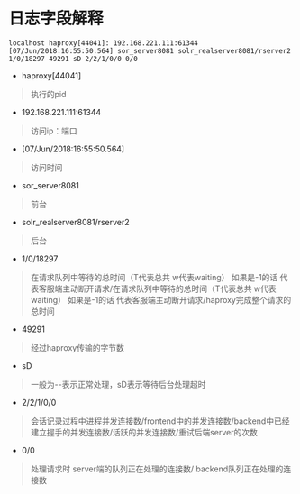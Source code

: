 # 日志字段解释
```
localhost haproxy[44041]: 192.168.221.111:61344 [07/Jun/2018:16:55:50.564] sor_server8081 solr_realserver8081/rserver2 1/0/18297 49291 sD 2/2/1/0/0 0/0
```
* haproxy[44041]
> 执行的pid
* 192.168.221.111:61344
> 访问ip：端口
* [07/Jun/2018:16:55:50.564]
> 访问时间
* sor_server8081
> 前台
* solr_realserver8081/rserver2
> 后台
* 1/0/18297
> 在请求队列中等待的总时间（T代表总共 w代表waiting） 如果是-1的话 代表客服端主动断开请求/在请求队列中等待的总时间（T代表总共 w代表waiting） 如果是-1的话 代表客服端主动断开请求/haproxy完成整个请求的总时间
* 49291
> 经过haproxy传输的字节数
* sD
> 一般为--表示正常处理，sD表示等待后台处理超时
* 2/2/1/0/0
> 会话记录过程中进程并发连接数/frontend中的并发连接数/backend中已经建立握手的并发连接数/活跃的并发连接数/重试后端server的次数
* 0/0
> 处理请求时 server端的队列正在处理的连接数/ backend队列正在处理的连接数